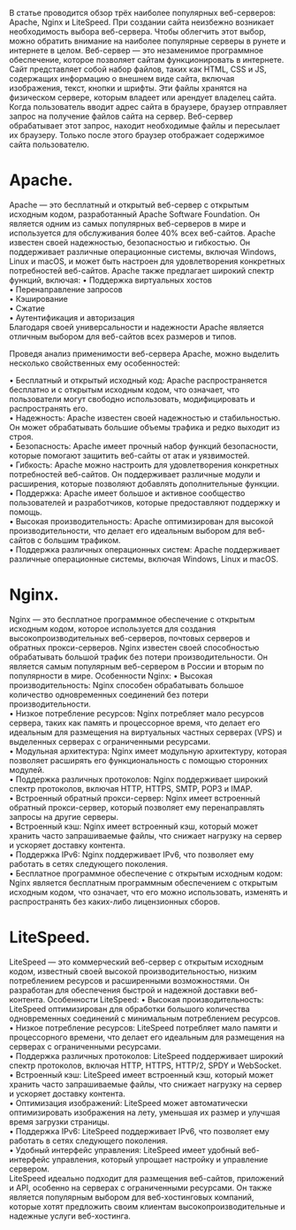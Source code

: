 В статье проводится обзор трёх наиболее популярных веб-серверов: Apache, Nginx и LiteSpeed.
При создании сайта неизбежно возникает необходимость выбора веб-сервера. Чтобы облегчить этот выбор, можно обратить внимание на наиболее популярные серверы в рунете и интернете в целом. 
Веб-сервер — это незаменимое программное обеспечение, которое позволяет сайтам функционировать в интернете. Сайт представляет собой набор файлов, таких как HTML, CSS и JS, содержащих информацию о внешнем виде сайта, включая изображения, текст, кнопки и шрифты. Эти файлы хранятся на физическом сервере, которым владеет или арендует владелец сайта.
Когда пользователь вводит адрес сайта в браузере, браузер отправляет запрос на получение файлов сайта на сервер. Веб-сервер обрабатывает этот запрос, находит необходимые файлы и пересылает их браузеру. Только после этого браузер отображает содержимое сайта пользователю.
	
# Apache.
Apache — это бесплатный и открытый веб-сервер с открытым исходным кодом, разработанный Apache Software Foundation. Он является одним из самых популярных веб-серверов в мире и используется для обслуживания более 40% всех веб-сайтов.
Apache известен своей надежностью, безопасностью и гибкостью. Он поддерживает различные операционные системы, включая Windows, Linux и macOS, и может быть настроен для удовлетворения конкретных потребностей веб-сайтов.
Apache также предлагает широкий спектр функций, включая:
•	Поддержка виртуальных хостов  
•	Перенаправление запросов  
•	Кэширование  
•	Сжатие  
•	Аутентификация и авторизация  
Благодаря своей универсальности и надежности Apache является отличным выбором для веб-сайтов всех размеров и типов.

Проведя анализ применимости веб-сервера Apache, можно выделить несколько свойственных ему особенностей:

•	Бесплатный и открытый исходный код: Apache распространяется бесплатно и с открытым исходным кодом, что означает, что пользователи могут свободно использовать, модифицировать и распространять его.  
•	Надежность: Apache известен своей надежностью и стабильностью. Он может обрабатывать большие объемы трафика и редко выходит из строя.  
•	Безопасность: Apache имеет прочный набор функций безопасности, которые помогают защитить веб-сайты от атак и уязвимостей.  
•	Гибкость: Apache можно настроить для удовлетворения конкретных потребностей веб-сайтов. Он поддерживает различные модули и расширения, которые позволяют добавлять дополнительные функции.  
•	Поддержка: Apache имеет большое и активное сообщество пользователей и разработчиков, которые предоставляют поддержку и помощь.  
•	Высокая производительность: Apache оптимизирован для высокой производительности, что делает его идеальным выбором для веб-сайтов с большим трафиком.  
•	Поддержка различных операционных систем: Apache поддерживает различные операционные системы, включая Windows, Linux и macOS.  

# Nginx.
Nginx — это бесплатное программное обеспечение с открытым исходным кодом, которое используется для создания высокопроизводительных веб-серверов, почтовых серверов и обратных прокси-серверов. Nginx известен своей способностью обрабатывать большой трафик без потери производительности. Он является самым популярным веб-сервером в России и вторым по популярности в мире.
Особенности Nginx:
•	Высокая производительность: Nginx способен обрабатывать большое количество одновременных соединений без потери производительности.  
•	Низкое потребление ресурсов: Nginx потребляет мало ресурсов сервера, таких как память и процессорное время, что делает его идеальным для размещения на виртуальных частных серверах (VPS) и выделенных серверах с ограниченными ресурсами.  
•	Модульная архитектура: Nginx имеет модульную архитектуру, которая позволяет расширять его функциональность с помощью сторонних модулей.  
•	Поддержка различных протоколов: Nginx поддерживает широкий спектр протоколов, включая HTTP, HTTPS, SMTP, POP3 и IMAP.  
•	Встроенный обратный прокси-сервер: Nginx имеет встроенный обратный прокси-сервер, который позволяет ему перенаправлять запросы на другие серверы.  
•	Встроенный кэш: Nginx имеет встроенный кэш, который может хранить часто запрашиваемые файлы, что снижает нагрузку на сервер и ускоряет доставку контента.  
•	Поддержка IPv6: Nginx поддерживает IPv6, что позволяет ему работать в сетях следующего поколения.  
•	Бесплатное программное обеспечение с открытым исходным кодом: Nginx является бесплатным программным обеспечением с открытым исходным кодом, что означает, что его можно использовать, изменять и распространять без каких-либо лицензионных сборов.  

# LiteSpeed.
LiteSpeed — это коммерческий веб-сервер с открытым исходным кодом, известный своей высокой производительностью, низким потреблением ресурсов и расширенными возможностями. Он разработан для обеспечения быстрой и надежной доставки веб-контента.
Особенности LiteSpeed:
•	Высокая производительность: LiteSpeed оптимизирован для обработки большого количества одновременных соединений с минимальным потреблением ресурсов.  
•	Низкое потребление ресурсов: LiteSpeed потребляет мало памяти и процессорного времени, что делает его идеальным для размещения на серверах с ограниченными ресурсами.  
•	Поддержка различных протоколов: LiteSpeed поддерживает широкий спектр протоколов, включая HTTP, HTTPS, HTTP/2, SPDY и WebSocket.  
•	Встроенный кэш: LiteSpeed имеет встроенный кэш, который может хранить часто запрашиваемые файлы, что снижает нагрузку на сервер и ускоряет доставку контента.  
•	Оптимизация изображений: LiteSpeed может автоматически оптимизировать изображения на лету, уменьшая их размер и улучшая время загрузки страницы.  
•	Поддержка IPv6: LiteSpeed поддерживает IPv6, что позволяет ему работать в сетях следующего поколения.  
•	Удобный интерфейс управления: LiteSpeed имеет удобный веб-интерфейс управления, который упрощает настройку и управление сервером.  
LiteSpeed идеально подходит для размещения веб-сайтов, приложений и API, особенно на серверах с ограниченными ресурсами. Он также является популярным выбором для веб-хостинговых компаний, которые хотят предложить своим клиентам высокопроизводительные и надежные услуги веб-хостинга.  

